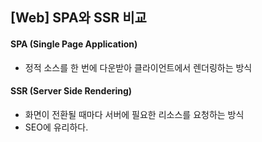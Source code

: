 ## [Web] SPA와 SSR 비교

#### SPA (Single Page Application)

- 정적 소스를 한 번에 다운받아 클라이언트에서 렌더링하는 방식



#### SSR (Server Side Rendering)

- 화면이 전환될 때마다 서버에 필요한 리소스를 요청하는 방식
- SEO에 유리하다.